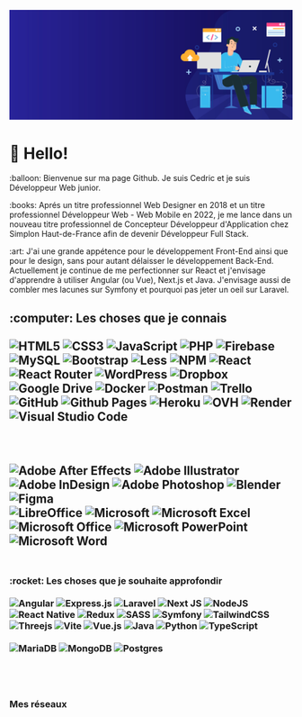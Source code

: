![Cover](asset/banner.jpg)
<h1>👋 Hello! </h1>
<p>:balloon: Bienvenue sur ma page Github. Je suis Cedric et je suis Développeur Web junior. </p>

<p>:books: Aprés un titre professionnel Web Designer en 2018 et un titre professionnel Développeur Web - Web Mobile en 2022, je me lance dans un nouveau titre professionnel de Concepteur Développeur d'Application chez Simplon Haut-de-France afin de devenir Développeur Full Stack. </p>

<p>:art: J'ai une grande appétence pour le développement Front-End ainsi que pour le design, sans pour autant délaisser le développement Back-End. Actuellement je continue de me perfectionner sur React et j'envisage d'apprendre à utiliser Angular (ou Vue), Next.js et Java. J'envisage aussi de combler mes lacunes sur Symfony et pourquoi pas jeter un oeil sur Laravel. </p>

<h2>:computer: Les choses que je connais </3>
</br></br>

  <!-- <img alt="Bootstrap" src="https://img.shields.io/badge/bootstrap-%23563D7C.svg?style=for-the-badge&logo=bootstrap&logoColor=white" /> -->
  <img alt="HTML5" src="https://img.shields.io/badge/html5-%23E34F26.svg?style=flat-round&logo=html5&logoColor=white" />
  <img alt="CSS3" src="https://img.shields.io/badge/css3-%231572B6.svg??style=flat-round&logo=css3&logoColor=white" />
  <img alt="JavaScript" src="https://img.shields.io/badge/javascript-%23323330.svg??style=flat-round&logo=javascript&logoColor=%23F7DF1E" />
  <img alt="PHP" src="https://img.shields.io/badge/php-%23777BB4.svg??style=flat-round&logo=php&logoColor=white" />
  <img alt="Firebase" src="https://img.shields.io/badge/Firebase-039BE5??style=flat-round&logo=Firebase&logoColor=white" />
  <img alt="MySQL" src="https://img.shields.io/badge/mysql-%2300f.svg??style=flat-round&logo=mysql&logoColor=white" />
  <img alt="Bootstrap" src="https://img.shields.io/badge/bootstrap-%23563D7C.svg??style=flat-round&logo=bootstrap&logoColor=white" />
  <img alt="Less" src="https://img.shields.io/badge/less-2B4C80??style=flat-round&logo=less&logoColor=white" />
  <img alt="NPM" src="https://img.shields.io/badge/NPM-%23CB3837.svg??style=flat-round&logo=npm&logoColor=white" />
  <img alt="React" src="https://img.shields.io/badge/react-%2320232a.svg??style=flat-round&logo=react&logoColor=%2361DAFB" />
  <img alt="React Router" src="https://img.shields.io/badge/React_Router-CA4245??style=flat-round&logo=react-router&logoColor=white" />
  <img alt="WordPress" src="https://img.shields.io/badge/WordPress-%23117AC9.svg??style=flat-round&logo=WordPress&logoColor=white" />
  <img alt="Dropbox" src="https://img.shields.io/badge/Dropbox-%233B4D98.svg??style=flat-round&logo=Dropbox&logoColor=white" />
  <img alt="Google Drive" src="https://img.shields.io/badge/Google%20Drive-4285F4??style=flat-round&logo=googledrive&logoColor=white" />
  <img alt="Docker" src="https://img.shields.io/badge/docker-%230db7ed.svg??style=flat-round&logo=docker&logoColor=white" />
  <img alt="Postman" src="https://img.shields.io/badge/Postman-FF6C37??style=flat-round&logo=postman&logoColor=white" />
  <img alt="Trello" src="https://img.shields.io/badge/Trello-%23026AA7.svg??style=flat-round&logo=Trello&logoColor=white" />
  <img alt="GitHub" src="https://img.shields.io/badge/github-%23121011.svg??style=flat-round&logo=github&logoColor=white" />

  <img alt="Github Pages" src="https://img.shields.io/badge/github%20pages-121013??style=flat-round&logo=github&logoColor=white" />
  <img alt="Heroku" src="https://img.shields.io/badge/heroku-%23430098.svg??style=flat-round&logo=heroku&logoColor=white" />
  <img alt="OVH" src="https://img.shields.io/badge/ovh-%23123F6D.svg??style=flat-round&logo=ovh&logoColor=#123F6D" />
  <img alt="Render" src="https://img.shields.io/badge/Render-%46E3B7.svg??style=flat-round&logo=render&logoColor=white" />

  <!-- <img alt="CodePen" src="https://img.shields.io/badge/CodePen-white??style=flat-round&logo=codepen&logoColor=black" />
  <img alt="Notepad++" src="https://img.shields.io/badge/Notepad++-90E59A.svg??style=flat-round&logo=notepad%2b%2b&logoColor=black" />
  <img alt="Sublime Text" src="https://img.shields.io/badge/sublime_text-%23575757.svg??style=flat-round&logo=sublime-text&logoColor=important" /> -->
  <img alt="Visual Studio Code" src="https://img.shields.io/badge/Visual%20Studio%20Code-0078d7.svg??style=flat-round&logo=visual-studio-code&logoColor=white" />

  <!-- <img alt="Edge" src="https://img.shields.io/badge/Edge-0078D7??style=flat-round&logo=Microsoft-edge&logoColor=white" />
  <img alt="Firefox" src="https://img.shields.io/badge/Firefox-FF7139??style=flat-round&logo=Firefox-Browser&logoColor=white" />
  <img alt="Google Chrome" src="https://img.shields.io/badge/Google%20Chrome-4285F4??style=flat-round&logo=GoogleChrome&logoColor=white" />
  <img alt="Opera" src="https://img.shields.io/badge/Opera-FF1B2D??style=flat-round&logo=Opera&logoColor=white" />
  <img alt="Safari" src="https://img.shields.io/badge/Safari-000000??style=flat-round&logo=Safari&logoColor=white" /> -->
</br></br>
  <img alt="Adobe After Effects" src="https://img.shields.io/badge/Adobe%20After%20Effects-9999FF.svg??style=flat-round&logo=Adobe%20After%20Effects&logoColor=white" />
  <img alt="Adobe Illustrator" src="https://img.shields.io/badge/adobe%20illustrator-%23FF9A00.svg??style=flat-round&logo=adobe%20illustrator&logoColor=white" />
  <img alt="Adobe InDesign" src="https://img.shields.io/badge/Adobe%20InDesign-49021F??style=flat-round&logo=adobeindesign&logoColor=white" />
  <img alt="Adobe Photoshop" src="https://img.shields.io/badge/adobe%20photoshop-%2331A8FF.svg??style=flat-round&logo=adobe%20photoshop&logoColor=white" />
  <img alt="Blender" src="https://img.shields.io/badge/blender-%23F5792A.svg??style=flat-round&logo=blender&logoColor=white" />
  <img alt="Figma" src="https://img.shields.io/badge/figma-%23F24E1E.svg??style=flat-round&logo=figma&logoColor=white" />
</br>
  <img alt="LibreOffice" src="https://img.shields.io/badge/LibreOffice-%2318A303??style=flat-round&logo=LibreOffice&logoColor=white" />
  <img alt="Microsoft" src="https://img.shields.io/badge/Microsoft-0078D4??style=flat-round&logo=microsoft&logoColor=white" />
  <img alt="Microsoft Excel" src="https://img.shields.io/badge/Microsoft_Excel-217346??style=flat-round&logo=microsoft-excel&logoColor=white" />
  <img alt="Microsoft Office" src="https://img.shields.io/badge/Microsoft_Office-D83B01??style=flat-round&logo=microsoft-office&logoColor=white" />
  <img alt="Microsoft PowerPoint" src="https://img.shields.io/badge/Microsoft_PowerPoint-B7472A??style=flat-round&logo=microsoft-powerpoint&logoColor=white" />
  <img alt="Microsoft Word" src="https://img.shields.io/badge/Microsoft_Word-2B579A??style=flat-round&logo=microsoft-word&logoColor=white" />
</br></br>
<h3>:rocket: Les choses que je souhaite approfondir </3>
</br></br>

<img alt="Angular" src="https://img.shields.io/badge/angular-%23DD0031.svg??style=flat-round&logo=angular&logoColor=white" />
<img alt="Express.js" src="https://img.shields.io/badge/express.js-%23404d59.svg??style=flat-round&logo=express&logoColor=%2361DAFB" />
<img alt="Laravel" src="https://img.shields.io/badge/laravel-%23FF2D20.svg??style=flat-round&logo=laravel&logoColor=white" />
<img alt="Next JS" src="https://img.shields.io/badge/Next-black??style=flat-round&logo=next.js&logoColor=white" />
<img alt="NodeJS" src="https://img.shields.io/badge/node.js-6DA55F??style=flat-round&logo=node.js&logoColor=white" />
<img alt="React Native" src="https://img.shields.io/badge/react_native-%2320232a.svg??style=flat-round&logo=react&logoColor=%2361DAFB" />
<img alt="Redux" src="https://img.shields.io/badge/redux-%23593d88.svg??style=flat-round&logo=redux&logoColor=white" />
<img alt="SASS" src="https://img.shields.io/badge/SASS-hotpink.svg??style=flat-round&logo=SASS&logoColor=white" />
<img alt="Symfony" src="https://img.shields.io/badge/symfony-%23000000.svg??style=flat-round&logo=symfony&logoColor=white" />
<img alt="TailwindCSS" src="https://img.shields.io/badge/tailwindcss-%2338B2AC.svg??style=flat-round&logo=tailwind-css&logoColor=white" />
<img alt="Threejs" src="https://img.shields.io/badge/threejs-black??style=flat-round&logo=three.js&logoColor=white" />
<img alt="Vite" src="https://img.shields.io/badge/vite-%23646CFF.svg??style=flat-round&logo=vite&logoColor=white" />
<img alt="Vue.js" src="https://img.shields.io/badge/vuejs-%2335495e.svg??style=flat-round&logo=vuedotjs&logoColor=%234FC08D" />
<img alt="Java" src="https://img.shields.io/badge/java-%23ED8B00.svg??style=flat-round&logo=openjdk&logoColor=white" />
<img alt="Python" src="https://img.shields.io/badge/python-3670A0??style=flat-round&logo=python&logoColor=ffdd54" />
<img alt="TypeScript" src="https://img.shields.io/badge/typescript-%23007ACC.svg??style=flat-round&logo=typescript&logoColor=white" />
</br></br>
<img alt="MariaDB" src="https://img.shields.io/badge/MariaDB-003545??style=flat-round&logo=mariadb&logoColor=white" />
<img alt="MongoDB" src="https://img.shields.io/badge/MongoDB-%234ea94b.svg??style=flat-round&logo=mongodb&logoColor=white" />
<img alt="Postgres" src="https://img.shields.io/badge/postgres-%23316192.svg??style=flat-round&logo=postgresql&logoColor=white" />

</br></br>
<h3>Mes réseaux </3>
